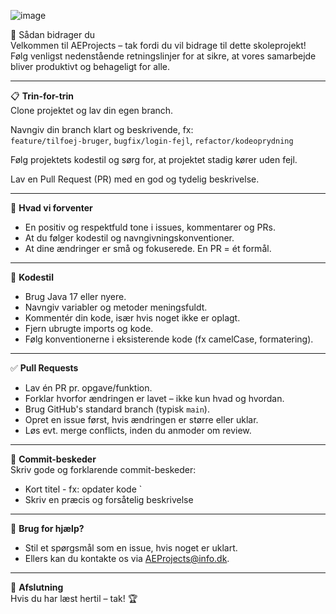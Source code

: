 ![image](https://github.com/user-attachments/assets/8257d7ab-1189-483a-ad13-3624c3ebc650)


🤝 Sådan bidrager du  
Velkommen til AEProjects – tak fordi du vil bidrage til dette skoleprojekt!  
Følg venligst nedenstående retningslinjer for at sikre, at vores samarbejde bliver produktivt og behageligt for alle.  

---

📋 **Trin-for-trin**  
Clone projektet og lav din egen branch.  

Navngiv din branch klart og beskrivende, fx:  
`feature/tilfoej-bruger`, `bugfix/login-fejl`, `refactor/kodeoprydning`  

Følg projektets kodestil og sørg for, at projektet stadig kører uden fejl.  

Lav en Pull Request (PR) med en god og tydelig beskrivelse.  

---

🎯 **Hvad vi forventer**  
- En positiv og respektfuld tone i issues, kommentarer og PRs.  
- At du følger kodestil og navngivningskonventioner.  
- At dine ændringer er små og fokuserede. En PR = ét formål.  

---

🧠 **Kodestil**  
- Brug Java 17 eller nyere.  
- Navngiv variabler og metoder meningsfuldt.  
- Kommentér din kode, især hvis noget ikke er oplagt.  
- Fjern ubrugte imports og kode.  
- Følg konventionerne i eksisterende kode (fx camelCase, formatering).  

---

✅ **Pull Requests**  
- Lav én PR pr. opgave/funktion.  
- Forklar hvorfor ændringen er lavet – ikke kun hvad og hvordan.  
- Brug GitHub's standard branch (typisk `main`).  
- Opret en issue først, hvis ændringen er større eller uklar.  
- Løs evt. merge conflicts, inden du anmoder om review.  

---

📝 **Commit-beskeder**  
Skriv gode og forklarende commit-beskeder:  
- Kort titel - fx: opdater kode `  
-  Skriv en præcis og forsåtelig beskrivelse
  
---

💬 **Brug for hjælp?**  
- Stil et spørgsmål som en issue, hvis noget er uklart.  
- Ellers kan du kontakte os via AEProjects@info.dk.  

---

🏁 **Afslutning**  
Hvis du har læst hertil – tak! 🏆
